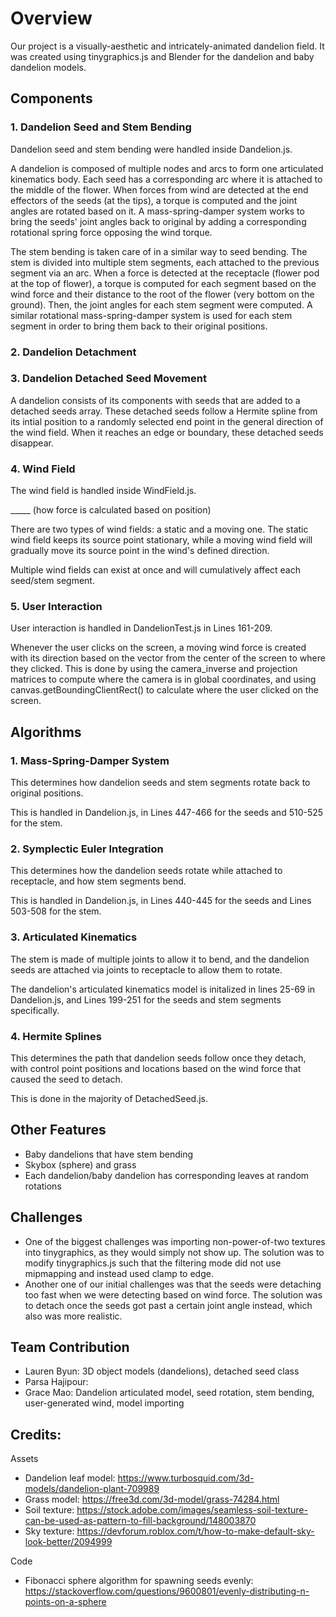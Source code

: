 # Overview

Our project is a visually-aesthetic and intricately-animated dandelion field. It was created using tinygraphics.js and Blender for the dandelion and baby dandelion models.

## Components
### 1. Dandelion Seed and Stem Bending

Dandelion seed and stem bending were handled inside Dandelion.js. 

A dandelion is composed of multiple nodes and arcs to form one articulated kinematics body. Each seed has a corresponding arc where it is attached to the middle of the flower. When forces from wind are detected at the end effectors of the seeds (at the tips), a torque is computed and the joint angles are rotated based on it. A mass-spring-damper system works to bring the seeds' joint angles back to original by adding a corresponding rotational spring force opposing the wind torque.

The stem bending is taken care of in a similar way to seed bending. The stem is divided into multiple stem segments, each attached to the previous segment via an arc. When a force is detected at the receptacle (flower pod at the top of flower), a torque is computed for each segment based on the wind force and their distance to the root of the flower (very bottom on the ground). Then, the joint angles for each stem segment were computed. A similar rotational mass-spring-damper system is used for each stem segment in order to bring them back to their original positions.

### 2. Dandelion Detachment



### 3. Dandelion Detached Seed Movement

A dandelion consists of its components with seeds that are added to a detached seeds array. These detached seeds follow a Hermite spline from its intial position to a randomly selected end point in the general direction of the wind field. When it reaches an edge or boundary, these detached seeds disappear. 

### 4. Wind Field

The wind field is handled inside WindField.js.

_____ (how force is calculated based on position)

There are two types of wind fields: a static and a moving one. The static wind field keeps its source point stationary, while a moving wind field will gradually move its source point in the wind's defined direction.

Multiple wind fields can exist at once and will cumulatively affect each seed/stem segment.

### 5. User Interaction

User interaction is handled in DandelionTest.js in Lines 161-209.

Whenever the user clicks on the screen, a moving wind force is created with its direction based on the vector from the center of the screen to where they clicked. This is done by using the camera_inverse and projection matrices to compute where the camera is in global coordinates, and using canvas.getBoundingClientRect() to calculate where the user clicked on the screen.

## Algorithms
### 1. Mass-Spring-Damper System

This determines how dandelion seeds and stem segments rotate back to original positions.

This is handled in Dandelion.js, in Lines 447-466 for the seeds and 510-525 for the stem.

### 2. Symplectic Euler Integration

This determines how the dandelion seeds rotate while attached to receptacle, and how stem segments bend.

This is handled in Dandelion.js, in Lines 440-445 for the seeds and Lines 503-508 for the stem.

### 3. Articulated Kinematics

The stem is made of multiple joints to allow it to bend, and the dandelion seeds are attached via joints to receptacle to allow them to rotate.

The dandelion's articulated kinematics model is initalized in lines 25-69 in Dandelion.js, and Lines 199-251 for the seeds and stem segments specifically.

### 4. Hermite Splines

This determines the path that dandelion seeds follow once they detach, with control point positions and locations based on the wind force that caused the seed to detach.

This is done in the majority of DetachedSeed.js.

## Other Features
- Baby dandelions that have stem bending
- Skybox (sphere) and grass
- Each dandelion/baby dandelion has corresponding leaves at random rotations

## Challenges
- One of the biggest challenges was importing non-power-of-two textures into tinygraphics, as they would simply not show up. The solution was to modify tinygraphics.js such that the filtering mode did not use mipmapping and instead used clamp to edge.
- Another one of our initial challenges was that the seeds were detaching too fast when we were detecting based on wind force. The solution was to detach once the seeds got past a certain joint angle instead, which also was more realistic.

## Team Contribution
- Lauren Byun: 3D object models (dandelions), detached seed class
- Parsa Hajipour:
- Grace Mao: Dandelion articulated model, seed rotation, stem bending, user-generated wind, model importing

## Credits:
Assets
- Dandelion leaf model: https://www.turbosquid.com/3d-models/dandelion-plant-709989
- Grass model: https://free3d.com/3d-model/grass-74284.html 
- Soil texture: https://stock.adobe.com/images/seamless-soil-texture-can-be-used-as-pattern-to-fill-background/148003870
- Sky texture: https://devforum.roblox.com/t/how-to-make-default-sky-look-better/2094999

Code
- Fibonacci sphere algorithm for spawning seeds evenly: https://stackoverflow.com/questions/9600801/evenly-distributing-n-points-on-a-sphere
